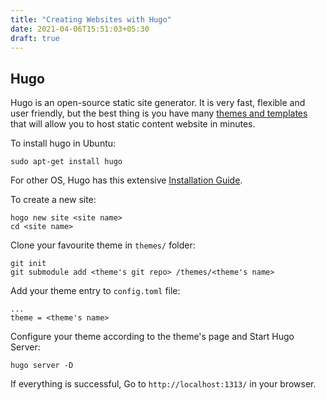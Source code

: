 ```yaml
---
title: "Creating Websites with Hugo"
date: 2021-04-06T15:51:03+05:30
draft: true
---
```


## Hugo
Hugo is an open-source static site generator.
It is very fast, flexible and user friendly, but the best thing is you have many [themes and templates](https://themes.gohugo.io/) that will allow you to host static content website in minutes.

To install hugo in Ubuntu:
```
sudo apt-get install hugo
```
For other OS, Hugo has this extensive [Installation Guide](https://gohugo.io/getting-started/installing/).

To create a new site:
```
hogo new site <site name>
cd <site name>
```

Clone your favourite theme in `themes/` folder:
```
git init
git submodule add <theme's git repo> /themes/<theme's name>
```

Add your theme entry to	`config.toml` file:
```
...
theme = <theme's name>
```

Configure your theme according to the theme's page
and Start Hugo Server:
```
hugo server -D
```

If everything is successful, Go to `http://localhost:1313/` in your browser.